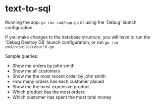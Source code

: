 # text-to-sql

Running the app: `go run cmd/app.go` or using the 'Debug' launch configuration.

If you make changes to the database structure, you will have to run the 'Debug Destroy DB' launch configuration, or run `go run cmd/rebuild/rebuild.go`

Sample queries:
- Show me orders by john smith
- Show me all customers
- Show me the most recent order by john smith
- How many orders has each customer placed
- Show me the most expensive product
- Which product has the most orders
- Which customer has spent the most total money
